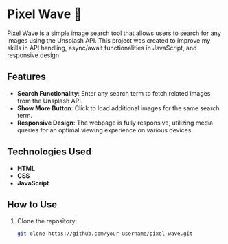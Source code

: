 # Pixel Wave 🌊

Pixel Wave is a simple image search tool that allows users to search for any images using the Unsplash API. This project was created to improve my skills in API handling, async/await functionalities in JavaScript, and responsive design.

## Features

- **Search Functionality**: Enter any search term to fetch related images from the Unsplash API.
- **Show More Button**: Click to load additional images for the same search term.
- **Responsive Design**: The webpage is fully responsive, utilizing media queries for an optimal viewing experience on various devices.

## Technologies Used

- **HTML**
- **CSS**
- **JavaScript**

## How to Use

1. Clone the repository:
   ```sh
   git clone https://github.com/your-username/pixel-wave.git
